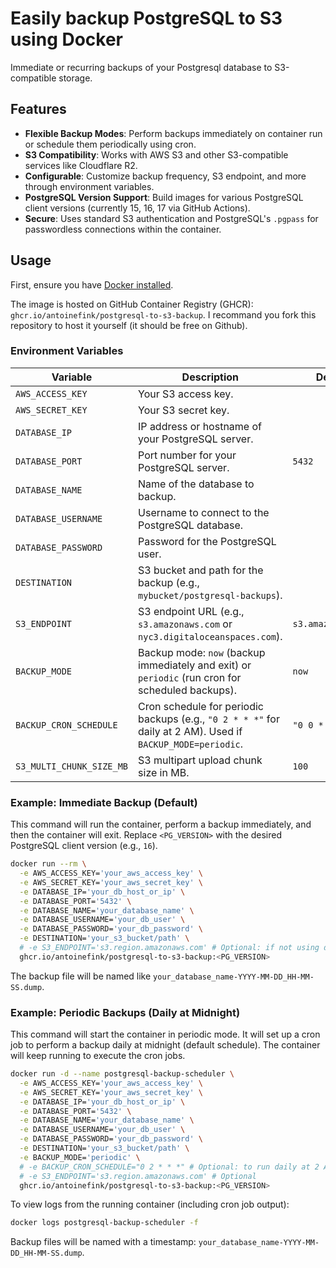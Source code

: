 # Easily backup PostgreSQL to S3 using Docker

Immediate or recurring backups of your Postgresql database to S3-compatible storage.

## Features

*   **Flexible Backup Modes**: Perform backups immediately on container run or schedule them periodically using cron.
*   **S3 Compatibility**: Works with AWS S3 and other S3-compatible services like Cloudflare R2.
*   **Configurable**: Customize backup frequency, S3 endpoint, and more through environment variables.
*   **PostgreSQL Version Support**: Build images for various PostgreSQL client versions (currently 15, 16, 17 via GitHub Actions).
*   **Secure**: Uses standard S3 authentication and PostgreSQL's `.pgpass` for passwordless connections within the container.

## Usage

First, ensure you have [Docker installed](https://docs.docker.com/installation/).

The image is hosted on GitHub Container Registry (GHCR): `ghcr.io/antoinefink/postgresql-to-s3-backup`. I recommand you fork this repository to host it yourself (it should be free on Github).

### Environment Variables

| Variable                  | Description                                                                                                 | Default         | Required |
| ------------------------- | ----------------------------------------------------------------------------------------------------------- | --------------- | -------- |
| `AWS_ACCESS_KEY`          | Your S3 access key.                                                                                         |                 | Yes      |
| `AWS_SECRET_KEY`          | Your S3 secret key.                                                                                         |                 | Yes      |
| `DATABASE_IP`             | IP address or hostname of your PostgreSQL server.                                                           |                 | Yes      |
| `DATABASE_PORT`           | Port number for your PostgreSQL server.                                                                     | `5432`          | Yes      |
| `DATABASE_NAME`           | Name of the database to backup.                                                                             |                 | Yes      |
| `DATABASE_USERNAME`       | Username to connect to the PostgreSQL database.                                                             |                 | Yes      |
| `DATABASE_PASSWORD`       | Password for the PostgreSQL user.                                                                           |                 | Yes      |
| `DESTINATION`             | S3 bucket and path for the backup (e.g., `mybucket/postgresql-backups`).                                     |                 | Yes      |
| `S3_ENDPOINT`             | S3 endpoint URL (e.g., `s3.amazonaws.com` or `nyc3.digitaloceanspaces.com`).                                | `s3.amazonaws.com` | No       |
| `BACKUP_MODE`             | Backup mode: `now` (backup immediately and exit) or `periodic` (run cron for scheduled backups).           | `now`           | No       |
| `BACKUP_CRON_SCHEDULE`    | Cron schedule for periodic backups (e.g., `"0 2 * * *"` for daily at 2 AM). Used if `BACKUP_MODE=periodic`. | `"0 0 * * *"`   | No       |
| `S3_MULTI_CHUNK_SIZE_MB`  | S3 multipart upload chunk size in MB.                                                                       | `100`           | No       |

### Example: Immediate Backup (Default)

This command will run the container, perform a backup immediately, and then the container will exit.
Replace `<PG_VERSION>` with the desired PostgreSQL client version (e.g., `16`).

```bash
docker run --rm \
  -e AWS_ACCESS_KEY='your_aws_access_key' \
  -e AWS_SECRET_KEY='your_aws_secret_key' \
  -e DATABASE_IP='your_db_host_or_ip' \
  -e DATABASE_PORT='5432' \
  -e DATABASE_NAME='your_database_name' \
  -e DATABASE_USERNAME='your_db_user' \
  -e DATABASE_PASSWORD='your_db_password' \
  -e DESTINATION='your_s3_bucket/path' \
  # -e S3_ENDPOINT='s3.region.amazonaws.com' # Optional: if not using default AWS S3 endpoint
  ghcr.io/antoinefink/postgresql-to-s3-backup:<PG_VERSION>
```

The backup file will be named like `your_database_name-YYYY-MM-DD_HH-MM-SS.dump`.

### Example: Periodic Backups (Daily at Midnight)

This command will start the container in periodic mode. It will set up a cron job to perform a backup daily at midnight (default schedule). The container will keep running to execute the cron jobs.

```bash
docker run -d --name postgresql-backup-scheduler \
  -e AWS_ACCESS_KEY='your_aws_access_key' \
  -e AWS_SECRET_KEY='your_aws_secret_key' \
  -e DATABASE_IP='your_db_host_or_ip' \
  -e DATABASE_PORT='5432' \
  -e DATABASE_NAME='your_database_name' \
  -e DATABASE_USERNAME='your_db_user' \
  -e DATABASE_PASSWORD='your_db_password' \
  -e DESTINATION='your_s3_bucket/path' \
  -e BACKUP_MODE='periodic' \
  # -e BACKUP_CRON_SCHEDULE="0 2 * * *" # Optional: to run daily at 2 AM instead of midnight
  # -e S3_ENDPOINT='s3.region.amazonaws.com' # Optional
  ghcr.io/antoinefink/postgresql-to-s3-backup:<PG_VERSION>
```

To view logs from the running container (including cron job output):
```bash
docker logs postgresql-backup-scheduler -f
```

Backup files will be named with a timestamp: `your_database_name-YYYY-MM-DD_HH-MM-SS.dump`.
